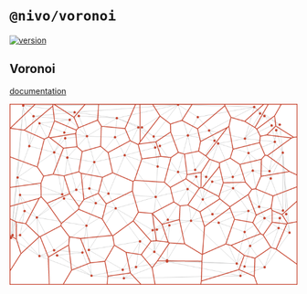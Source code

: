 # `@nivo/voronoi`

[![version](https://img.shields.io/npm/v/@nivo/voronoi.svg?style=flat-square)](https://www.npmjs.com/package/@nivo/voronoi)

## Voronoi

[documentation](http://nivo.rocks/voronoi)

![Voronoi](https://raw.githubusercontent.com/plouc/nivo/master/website/src/assets/captures/voronoi.png)
